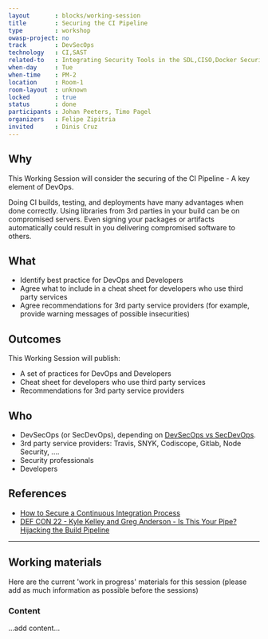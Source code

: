 ```yaml
---
layout       : blocks/working-session
title        : Securing the CI Pipeline
type         : workshop
owasp-project: no
track        : DevSecOps
technology   : CI,SAST
related-to   : Integrating Security Tools in the SDL,CISO,Docker Security
when-day     : Tue
when-time    : PM-2
location     : Room-1
room-layout  : unknown
locked       : true
status       : done
participants : Johan Peeters, Timo Pagel
organizers   : Felipe Zipitria
invited      : Dinis Cruz
---
```

## Why

This Working Session will consider the securing of the CI Pipeline - A key element of DevOps.

Doing CI builds, testing, and deployments have many advantages when done correctly. Using libraries from 3rd parties in your build can be on compromised servers. Even signing your packages or artifacts automatically could result in you delivering compromised software to others.

## What

- Identify best practice for DevOps and Developers
- Agree what to include in a cheat sheet for developers who use third party services
- Agree recommendations for 3rd party service providers (for example, provide warning messages of possible insecurities)

## Outcomes

This Working Session will publish:

- A set of practices for DevOps and Developers
- Cheat sheet for developers who use third party services
- Recommendations for 3rd party service providers 

## Who

* DevSecOps (or SecDevOps), depending on [DevSecOps vs SecDevOps](DevSecOps-vs-SecDevOps.md).
* 3rd party service providers: Travis, SNYK, Codiscope, Gitlab, Node Security, ....
* Security professionals
* Developers

## References

- [How to Secure a Continuous Integration Process](https://www.nccgroup.trust/uk/our-research/securing-the-continuous-integration-process)
- [DEF CON 22 - Kyle Kelley and Greg Anderson - Is This Your Pipe? Hijacking the Build Pipeline](https://www.youtube.com/watch?v=nBR7Kru6JX0)

--- 

## Working materials

Here are the current 'work in progress' materials for this session (please add as much information as possible before the sessions)

### Content

...add content...
